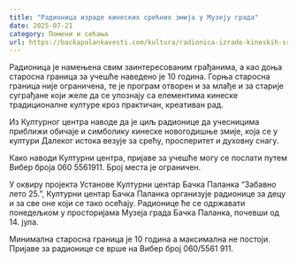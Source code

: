 ```yaml
---
title: "Радионица израде кинеских срећних змија у Музеју града"
date: 2025-07-21
category: Помени и сећања
url: https://backapalankavesti.com/kultura/radionica-izrade-kineskih-srecnih-zmija-u-muzeju-grada/
---
```


Радионица је намењена свим заинтересованим грађанима, а као доња старосна граница за учешће наведено је 10 година. Горња старосна граница није ограничена, те је програм отворен и за млађе и за старије суграђане који желе да се упознају са елементима кинеске традиционалне културе кроз практичан, креативан рад.

Из Културног центра наводе да је циљ радионице да учесницима приближи обичаје и симболику кинеске новогодишње змије, која се у култури Далеког истока везује за срећу, просперитет и духовну снагу.

Како наводи Културни центра, пријаве за учешће могу се послати путем Вибер броја 060 5561911. Број места је ограничен.

У оквиру пројекта Установе Културни центар Бачка Паланка “Забавно лето 25.”, Културни центар Бачка Паланка организује радионице за децу и за све оне који се тако осећају. Радионице ће се одржавати понедељком у просторијама Музеја града Бачка Паланка, почевши од 14. јула.

Минимална старосна граница је 10 година а максимална не постоји. Пријаве за радионице се врше на Вибер број 060/5561 911.
